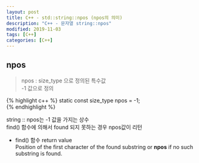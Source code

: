 ```yaml
---
layout: post
title: C++ - std::string::npos (npos의 의미)
description: "C++ - 문자열 string::npos"
modified: 2019-11-03
tags: [C++]
categories: [C++]
---
```


## npos

> npos : size_type 으로 정의된 특수값    
> -1 값으로 정의  
   
{% highlight c++ %}
static const size_type npos = -1;  
{% endhighlight %}

string :: npos는 -1 값을 가지는 상수  
find() 함수에 의해서 found 되지 못하는 경우 npos값이 리턴  

- find() 함수 return value  
Position of the first character of the found substring or **npos** if no such substring is found.  